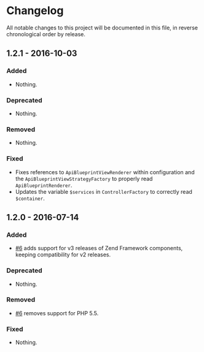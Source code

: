 # Changelog

All notable changes to this project will be documented in this file, in reverse chronological order by release.

## 1.2.1 - 2016-10-03

### Added

- Nothing.

### Deprecated

- Nothing.

### Removed

- Nothing.

### Fixed

- Fixes references to `ApiBlueprintViewRenderer` within configuration and the
  `ApiBlueprintViewStrategyFactory` to properly read `ApiBlueprintRenderer`.
- Updates the variable `$services` in `ControllerFactory` to correctly read
  `$container`.

## 1.2.0 - 2016-07-14

### Added

- [#6](https://github.com/zfcampus/zf-apigility-documentation-apiblueprint/pull/6)
  adds support for v3 releases of Zend Framework components, keeping
  compatibility for v2 releases.

### Deprecated

- Nothing.

### Removed

- [#6](https://github.com/zfcampus/zf-apigility-documentation-apiblueprint/pull/6)
  removes support for PHP 5.5.

### Fixed

- Nothing.
